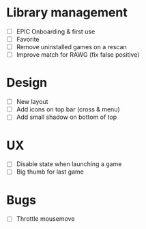 

# Library management
- [ ] EPIC Onboarding & first use
- [ ] Favorite
- [ ] Remove uninstalled games on a rescan
- [ ] Improve match for RAWG (fix false positive)

# Design
- [ ] New layout
- [ ] Add icons on top bar (cross & menu)
- [ ] Add small shadow on bottom of top

# UX
- [ ] Disable state when launching a game
- [ ] Big thumb for last game

# Bugs
- [ ] Throttle mousemove